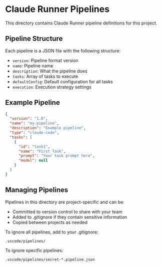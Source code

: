 # Claude Runner Pipelines

This directory contains Claude Runner pipeline definitions for this project.

## Pipeline Structure

Each pipeline is a JSON file with the following structure:

- `version`: Pipeline format version
- `name`: Pipeline name
- `description`: What the pipeline does
- `tasks`: Array of tasks to execute
- `defaultConfig`: Default configuration for all tasks
- `execution`: Execution strategy settings

## Example Pipeline

```json
{
  "version": "1.0",
  "name": "my-pipeline",
  "description": "Example pipeline",
  "type": "claude-code",
  "tasks": [
    {
      "id": "task1",
      "name": "First Task",
      "prompt": "Your task prompt here",
      "model": null
    }
  ]
}
```

## Managing Pipelines

Pipelines in this directory are project-specific and can be:

- Committed to version control to share with your team
- Added to .gitignore if they contain sensitive information
- Copied between projects as needed

To ignore all pipelines, add to your .gitignore:

```
.vscode/pipelines/
```

To ignore specific pipelines:

```
.vscode/pipelines/secret-*.pipeline.json
```
